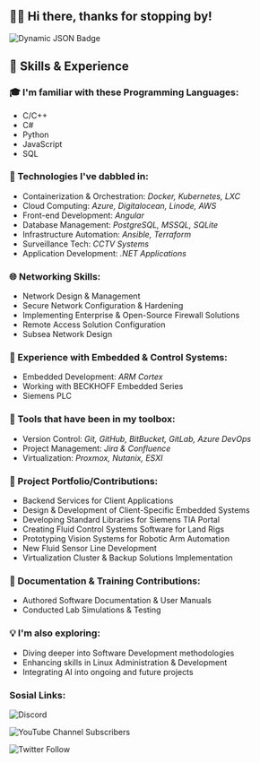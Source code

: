 ## 🙋‍♂️ Hi there, thanks for stopping by!
![Dynamic JSON Badge](https://img.shields.io/badge/dynamic/json?url=https%3A%2F%2Fapi.chucknorris.io%2Fjokes%2Frandom%3Fcategory%3Ddev&query=%24.value&label=Did%20you%20know%20that)

## 🚀 Skills & Experience

### 🎓 I'm familiar with these Programming Languages:
- C/C++
- C#
- Python
- JavaScript
- SQL

### 🧪 Technologies I've dabbled in:
- Containerization & Orchestration: *Docker, Kubernetes, LXC*
- Cloud Computing: *Azure, Digitalocean, Linode, AWS*
- Front-end Development: *Angular*
- Database Management: *PostgreSQL, MSSQL, SQLite*
- Infrastructure Automation: *Ansible, Terraform*
- Surveillance Tech: *CCTV Systems*
- Application Development: *.NET Applications*

### 🌐 Networking Skills:
- Network Design & Management
- Secure Network Configuration & Hardening
- Implementing Enterprise & Open-Source Firewall Solutions
- Remote Access Solution Configuration
- Subsea Network Design

### 🤖 Experience with Embedded & Control Systems:
- Embedded Development: *ARM Cortex*
- Working with BECKHOFF Embedded Series
- Siemens PLC

### 🧰 Tools that have been in my toolbox:
- Version Control: *Git, GitHub, BitBucket, GitLab, Azure DevOps*
- Project Management: *Jira & Confluence*
- Virtualization: *Proxmox, Nutanix, ESXI*

### 💼 Project Portfolio/Contributions:
- Backend Services for Client Applications
- Design & Development of Client-Specific Embedded Systems
- Developing Standard Libraries for Siemens TIA Portal
- Creating Fluid Control Systems Software for Land Rigs
- Prototyping Vision Systems for Robotic Arm Automation
- New Fluid Sensor Line Development
- Virtualization Cluster & Backup Solutions Implementation

### 📝 Documentation & Training Contributions:
- Authored Software Documentation & User Manuals
- Conducted Lab Simulations & Testing

### 💡 I'm also exploring:
- Diving deeper into Software Development methodologies
- Enhancing skills in Linux Administration & Development
- Integrating AI into ongoing and future projects

### Sosial Links:
![Discord](https://img.shields.io/discord/834777903203352649?logo=discord&label=OrbitalTeapot&link=https%3A%2F%2Fdiscord.gg%2FDdywQneGqG)

![YouTube Channel Subscribers](https://img.shields.io/youtube/channel/subscribers/UCLpOfbvfWz4qtbebfYTmShg?style=sicial&label=OrbitalTeapot&link=https%3A%2F%2Fwww.youtube.com%2Fchannel%2FUCLpOfbvfWz4qtbebfYTmShg)

![Twitter Follow](https://img.shields.io/twitter/follow/recursionloop?label=OrbitalTeapot&style=plastic&link=https%3A%2F%2Ftwitter.com%2Frecursionloop)
